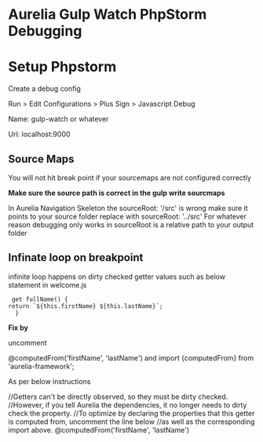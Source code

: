 # Aurelia Gulp Watch PhpStorm Debugging #

# Setup Phpstorm #
Create a debug config

Run > Edit Configurations > Plus Sign > Javascript Debug

Name: gulp-watch or whatever

Url: localhost:9000

## Source Maps ##
You will not hit break point if your sourcemaps are not configured correctly

**Make sure the source path is correct in the gulp write sourcmaps**

In Aurelia Navigation Skeleton the sourceRoot: '/src' is wrong make sure it points to your source folder replace with sourceRoot: '../src'
For whatever reason debugging only works in sourceRoot is a relative path to your output folder
 

## Infinate loop on breakpoint ##

infinite loop happens on dirty checked getter values such as below statement in welcome.js

     get fullName() {
    return `${this.firstName} ${this.lastName}`;
      }

**Fix by** 

uncomment

  @computedFrom('firstName', 'lastName')
and 
import {computedFrom} from 'aurelia-framework';

As per below instructions

  //Getters can't be directly observed, so they must be dirty checked.
  //However, if you tell Aurelia the dependencies, it no longer needs to dirty check the property.
  //To optimize by declaring the properties that this getter is computed from, uncomment the line below
  //as well as the corresponding import above.
  @computedFrom('firstName', 'lastName')